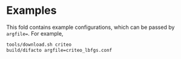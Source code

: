 # Examples

This fold contains example configurations, which can be passed by
`argfile=`. For example,

```bash
tools/download.sh criteo
build/difacto argfile=criteo_lbfgs.conf
```
